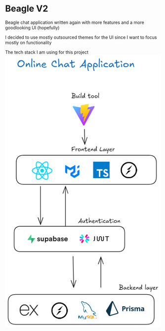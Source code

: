 # Beagle V2

Beagle chat application written again with more features and a more goodlooking UI (hopefully)

I decided to use mostly outsourced themes for the UI since I want to focus mostly on functionality

The tech stack I am using for this project
![Tech stack](/info/v2/tech%20stack.png)
